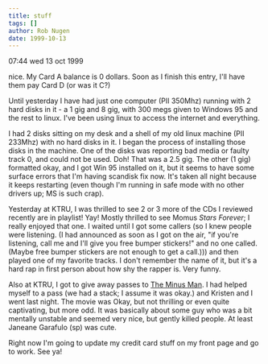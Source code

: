 ```yaml
---
title: stuff
tags: []
author: Rob Nugen
date: 1999-10-13
---
```


<p class=date>07:44 wed 13 oct 1999</p>

<p>nice.  My Card A balance is 0 dollars.  Soon as I finish this entry, I'll have them pay Card D (or was it C?)

<p>Until yesterday I have had just one computer (PII 350Mhz) running with 2 hard disks in it - a 1 gig and 8 gig, with 300 megs given to Windows 95 and the rest to linux.  I've been using linux to access the internet and everything.

<p>I had 2 disks sitting on my desk and a shell of my old linux machine (PII 233Mhz) with no hard disks in it.  I began the process of installing those disks in the machine.  One of the disks was reporting bad media or faulty track 0, and could not be used.  Doh!  That was a 2.5 gig.  The other (1 gig) formatted okay, and I got Win 95 installed on it, but it seems to have some surface errors that I'm having scandisk fix now.  It's taken all night because it keeps restarting (even though I'm running in safe mode with no other drivers up; MS is such crap).

<p>Yesterday at KTRU, I was thrilled to see 2 or 3 more of the CDs I reviewed recently are in playlist!  Yay!  Mostly thrilled to see Momus <em>Stars Forever</em>; I really enjoyed that one.  I waited until I got some callers (so I knew people were listening. (I had announced as soon as I got on the air, "if you're listening, call me and I'll give you free bumper stickers!" and no one called.  (Maybe free bumper stickers are not enough to get a call.))) and then played one of my favorite tracks.  I don't remember the name of it, but it's a hard rap in first person about how shy the rapper is.  Very funny.

<p>Also at KTRU, I got to give away passes to <a href="http://www.theminusman.com">The Minus Man</a>.  I had helped myself to a pass (we had a stack; I assume it was okay.) and Kristen and I went last night.  The movie was Okay, but not thrilling or even quite captivating, but more odd. It was basically about some guy who was a bit mentally unstable and seemed very nice, but gently killed people.  At least Janeane Garafulo (sp) was cute.

<p>Right now I'm going to update my credit card stuff on my front page and go to work.  See ya!
